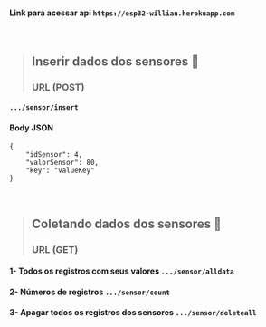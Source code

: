 #### Link para acessar api ```https://esp32-willian.herokuapp.com```

<br>

> ## Inserir dados dos sensores 🌱
> ### URL (POST) 

#### ```.../sensor/insert```

#### Body JSON

    {
        "idSensor": 4,      
        "valorSensor": 80,
        "key": "valueKey"
    }

<br>

> ## Coletando dados dos sensores 🌱
> ### URL (GET)

#### 1- Todos os registros com seus valores ```.../sensor/alldata```
#### 2- Números de registros ```.../sensor/count```
#### 3- Apagar todos os registros dos sensores ```.../sensor/deleteall```